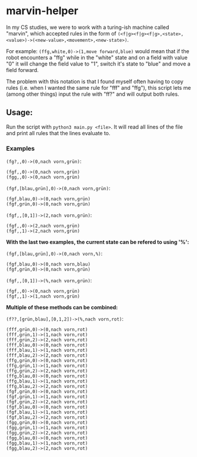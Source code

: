 # marvin-helper

In my CS studies, we were to work with a turing-ish machine called "marvin", which accepted rules in the form of `(<f|g><f|g><f|g>,<state>,<value>)->(<new-value>,<movement>,<new-state>)`.

For example: `(ffg,white,0)->(1,move forward,blue)` would mean that if the robot encounters a "ffg" while in the "white" state and on a field with value "0" it will change the field value to "1", switch it's state to "blue" and move a field forward.

The problem with this notation is that I found myself often having to copy rules (i.e. when I wanted the same rule for "fff" and "ffg"), this script lets me (among other things) input the rule with "ff?" and will output both rules.

## Usage:

Run the script with `python3 main.py <file>`.
It will read all lines of the file and print all rules that the lines evaluate to.

### Examples

`(fg?,,0)->(0,nach vorn,grün)`:
```
(fgf,,0)->(0,nach vorn,grün)
(fgg,,0)->(0,nach vorn,grün)
```

`(fgf,[blau,grün],0)->(0,nach vorn,grün)`:
```
(fgf,blau,0)->(0,nach vorn,grün)
(fgf,grün,0)->(0,nach vorn,grün)
```

`(fgf,,[0,1])->(2,nach vorn,grün)`:
```
(fgf,,0)->(2,nach vorn,grün)
(fgf,,1)->(2,nach vorn,grün)
```
**With the last two examples, the current state can be refered to using '%':**

`(fgf,[blau,grün],0)->(0,nach vorn,%)`:
```
(fgf,blau,0)->(0,nach vorn,blau)
(fgf,grün,0)->(0,nach vorn,grün)
```

`(fgf,,[0,1])->(%,nach vorn,grün)`:
```
(fgf,,0)->(0,nach vorn,grün)
(fgf,,1)->(1,nach vorn,grün)
```

**Multiple of these methods can be combined:**

`(f??,[grün,blau],[0,1,2])->(%,nach vorn,rot)`:
```
(fff,grün,0)->(0,nach vorn,rot)
(fff,grün,1)->(1,nach vorn,rot)
(fff,grün,2)->(2,nach vorn,rot)
(fff,blau,0)->(0,nach vorn,rot)
(fff,blau,1)->(1,nach vorn,rot)
(fff,blau,2)->(2,nach vorn,rot)
(ffg,grün,0)->(0,nach vorn,rot)
(ffg,grün,1)->(1,nach vorn,rot)
(ffg,grün,2)->(2,nach vorn,rot)
(ffg,blau,0)->(0,nach vorn,rot)
(ffg,blau,1)->(1,nach vorn,rot)
(ffg,blau,2)->(2,nach vorn,rot)
(fgf,grün,0)->(0,nach vorn,rot)
(fgf,grün,1)->(1,nach vorn,rot)
(fgf,grün,2)->(2,nach vorn,rot)
(fgf,blau,0)->(0,nach vorn,rot)
(fgf,blau,1)->(1,nach vorn,rot)
(fgf,blau,2)->(2,nach vorn,rot)
(fgg,grün,0)->(0,nach vorn,rot)
(fgg,grün,1)->(1,nach vorn,rot)
(fgg,grün,2)->(2,nach vorn,rot)
(fgg,blau,0)->(0,nach vorn,rot)
(fgg,blau,1)->(1,nach vorn,rot)
(fgg,blau,2)->(2,nach vorn,rot)

```

